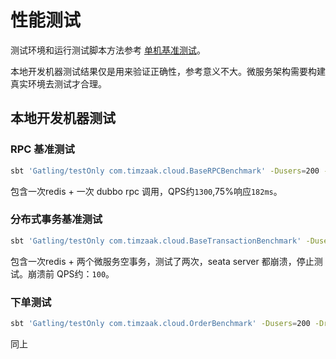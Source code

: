 # 性能测试
测试环境和运行测试脚本方法参考 [单机基准测试](../one/00_base_benchmark.md)。

本地开发机器测试结果仅是用来验证正确性，参考意义不大。微服务架构需要构建真实环境去测试才合理。

## 本地开发机器测试
### RPC 基准测试
```sh
sbt 'Gatling/testOnly com.timzaak.cloud.BaseRPCBenchmark' -Dusers=200 -Drepeat=100
```
包含一次redis + 一次 dubbo rpc 调用，QPS约`1300`,75%响应`182ms`。

### 分布式事务基准测试
```sh
sbt 'Gatling/testOnly com.timzaak.cloud.BaseTransactionBenchmark' -Dusers=200 -Drepeat=100
```
包含一次redis + 两个微服务空事务，测试了两次，seata server 都崩溃，停止测试。崩溃前 QPS约：`100`。

### 下单测试
```sh
sbt 'Gatling/testOnly com.timzaak.cloud.OrderBenchmark' -Dusers=200 -Drepeat=100
```
同上